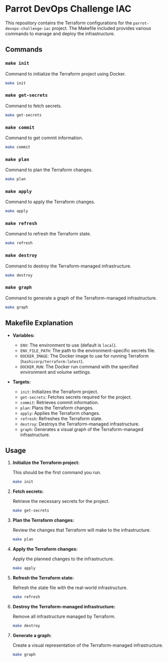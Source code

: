 
# Parrot DevOps Challenge IAC

This repository contains the Terraform configurations for the `parrot-devops-challenge-iac` project. The Makefile included provides various commands to manage and deploy the infrastructure.

## Commands

### `make init`
Command to initialize the Terraform project using Docker.

```bash
make init
```

### `make get-secrets`
Command to fetch secrets.

```bash
make get-secrets
```

### `make commit`
Command to get commit information.

```bash
make commit
```

### `make plan`
Command to plan the Terraform changes.

```bash
make plan
```

### `make apply`
Command to apply the Terraform changes.

```bash
make apply
```

### `make refresh`
Command to refresh the Terraform state.

```bash
make refresh
```

### `make destroy`
Command to destroy the Terraform-managed infrastructure.

```bash
make destroy
```

### `make graph`
Command to generate a graph of the Terraform-managed infrastructure.

```bash
make graph
```

## Makefile Explanation

- **Variables:**
  - `ENV`: The environment to use (default is `local`).
  - `ENV_FILE_PATH`: The path to the environment-specific secrets file.
  - `DOCKER_IMAGE`: The Docker image to use for running Terraform (`hashicorp/terraform:latest`).
  - `DOCKER_RUN`: The Docker run command with the specified environment and volume settings.

- **Targets:**
  - `init`: Initializes the Terraform project.
  - `get-secrets`: Fetches secrets required for the project.
  - `commit`: Retrieves commit information.
  - `plan`: Plans the Terraform changes.
  - `apply`: Applies the Terraform changes.
  - `refresh`: Refreshes the Terraform state.
  - `destroy`: Destroys the Terraform-managed infrastructure.
  - `graph`: Generates a visual graph of the Terraform-managed infrastructure.

## Usage

1. **Initialize the Terraform project:**

   This should be the first command you run.

   ```bash
   make init
   ```

2. **Fetch secrets:**

   Retrieve the necessary secrets for the project.

   ```bash
   make get-secrets
   ```

3. **Plan the Terraform changes:**

   Review the changes that Terraform will make to the infrastructure.

   ```bash
   make plan
   ```

4. **Apply the Terraform changes:**

   Apply the planned changes to the infrastructure.

   ```bash
   make apply
   ```

5. **Refresh the Terraform state:**

   Refresh the state file with the real-world infrastructure.

   ```bash
   make refresh
   ```

6. **Destroy the Terraform-managed infrastructure:**

   Remove all infrastructure managed by Terraform.

   ```bash
   make destroy
   ```

7. **Generate a graph:**

   Create a visual representation of the Terraform-managed infrastructure.

   ```bash
   make graph
   ```